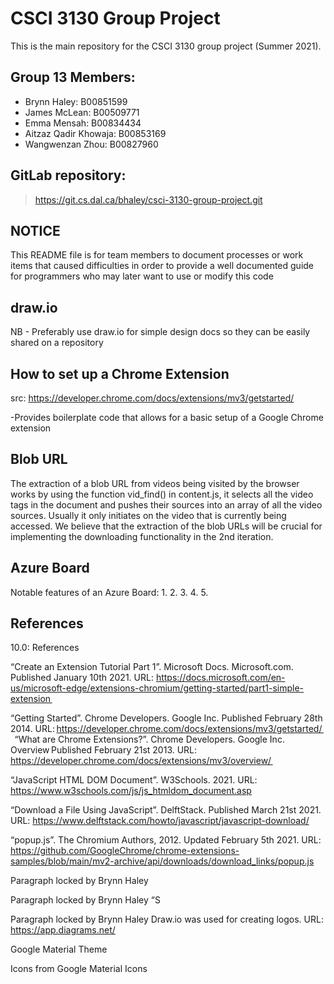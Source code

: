 # CSCI 3130 Group Project

This is the main repository for the CSCI 3130 group project (Summer 2021).

## Group 13 Members:
- Brynn Haley: B00851599 
- James McLean: B00509771 
- Emma Mensah: B00834434 
- Aitzaz Qadir Khowaja: B00853169 
- Wangwenzan Zhou: B00827960 

## GitLab repository:

>https://git.cs.dal.ca/bhaley/csci-3130-group-project.git 

## NOTICE

This README file is for team members to document processes or work items
that caused difficulties in order to provide a well documented guide for
programmers who may later want to use or modify this code

## draw.io ##
NB - Preferably use draw.io for simple design docs so they can be easily shared
    on a repository

## How to set up a Chrome Extension ##
src: https://developer.chrome.com/docs/extensions/mv3/getstarted/

-Provides boilerplate code that allows for a basic setup of a Google Chrome
extension

## Blob URL

The extraction of a blob URL from videos being visited by the browser works by using the function vid_find() in content.js, it selects all the video tags in the document and pushes their sources into an array of all the video sources. Usually it only initiates on the video that is currently being accessed. We believe that the extraction of the blob URLs will be crucial for implementing the downloading functionality in the 2nd iteration.

## Azure Board ##
Notable features of an Azure Board:
1.
2.
3.
4.
5.


## References ##
10.0: References  

“Create an Extension Tutorial Part 1”. Microsoft Docs. Microsoft.com. Published January 10th 2021. URL: https://docs.microsoft.com/en-us/microsoft-edge/extensions-chromium/getting-started/part1-simple-extension  

“Getting Started”. Chrome Developers. Google Inc. Published February 28th 2014. URL: https://developer.chrome.com/docs/extensions/mv3/getstarted/  
  
“What are Chrome Extensions?”. Chrome Developers. Google Inc. Overview Published February 21st 2013. URL: 
https://developer.chrome.com/docs/extensions/mv3/overview/  

“JavaScript HTML DOM Document”. W3Schools. 2021. URL: https://www.w3schools.com/js/js_htmldom_document.asp 

“Download a File Using JavaScript”. DelftStack. Published March 21st 2021. URL: https://www.delftstack.com/howto/javascript/javascript-download/ 

“popup.js”. The Chromium Authors, 2012. Updated February 5th 2021. URL: https://github.com/GoogleChrome/chrome-extensions-samples/blob/main/mv2-archive/api/downloads/download_links/popup.js 

Paragraph locked by Brynn Haley
 

Paragraph locked by Brynn Haley
“S 

 

Paragraph locked by Brynn Haley
Draw.io was used for creating logos. URL: https://app.diagrams.net/ 

Google Material Theme  

Icons from Google Material Icons  

 